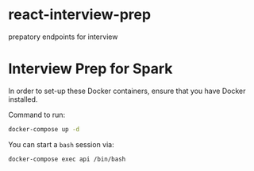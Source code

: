 # react-interview-prep
prepatory endpoints for interview
# Interview Prep for Spark

In order to set-up these Docker containers, ensure that you have Docker installed.

Command to run:
```sh
docker-compose up -d
```

You can start a `bash` session via:
```sh
docker-compose exec api /bin/bash
```
